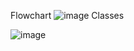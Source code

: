 Flowchart
![image](https://github.com/Nikosteenfeldt/Game/assets/160583896/0dcaedd8-6387-4832-a561-ab38794ba6d4)
Classes 

![image](https://github.com/Nikosteenfeldt/Game/assets/160583896/477e57e1-844a-4bce-a25e-7b7cf538840e)
